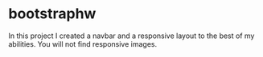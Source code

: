# bootstraphw
In this project I created a navbar and a responsive layout to the best of my abilities. You will not find responsive images.





